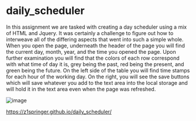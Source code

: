 # daily_scheduler

In this assignment we are tasked with creating a day scheduler using a mix of HTML and Jquery. It was certainly a challenge to figure out how to interweave all of the differing aspects that went into such a simple whole. When you open the page, underneath the header of the page you will find the current day, month, year, and the time you opened the page. Upon further examination you will find that the colors of each row correspond with what time of day it is, grey being the past, red being the present, and green being the future. On the left side of the table you will find time stamps for each hour of the working day. On the right, you will see the save buttons which will save whatever you add to the text area into the local storage and will hold it in the text area even when the page was refreshed.

![image](https://user-images.githubusercontent.com/74688904/102575845-01df6380-40a9-11eb-9ac0-fa4a87756298.png)


https://z1springer.github.io/daily_scheduler/
